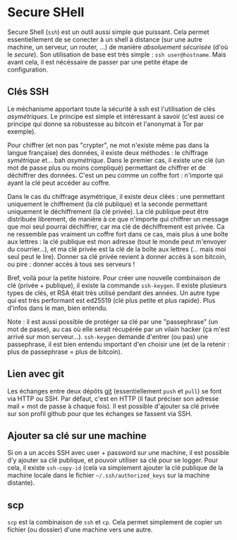 # Secure SHell

Secure Shell (`ssh`) est un outil aussi simple que puissant. Cela permet
essentiellement de se conecter à un shell à distance (sur une autre machine, un
serveur, un router, ...) de manière *absoluement sécurisée* (d'où le *secure*).
Son utilisation de base est très simple : `ssh user@hostname`. Mais avant cela,
il est nécéssaire de passer par une petite étape de configuration.

## Clés SSH

Le méchanisme apportant toute la sécurité à ssh est l'utilisation de clés
*asymétriques*. Le principe est simple et intéressant à savoir (c'est aussi ce
principe qui donne sa robustesse au bitcoin et l'anonymat à Tor par exemple).

Pour chiffrer (et non pas "crypter", ne mot n'existe même pas dans la langue
française) des données, il existe deux méthodes : le chiffrage *symétrique*
et... bah *asymétrique*. Dans le premier cas, il existe une clé (un mot de
passe plus ou moins compliqué) permettant de chiffrer et de déchiffrer des
données. C'est un peu comme un coffre fort : n'importe qui ayant la clé peut
accéder au coffre.

Dans le cas du chiffrage asymétrique, il existe deux clées : une permettant
uniquement le chiffrement (la clé publique) et la seconde permettant uniquement
le déchiffrement (la clé privée). La clé publique peut être distribuée
librement, de manière à ce que n'importe qui chiffrer un message que moi seul
pourrai déchiffrer, car ma clé de déchiffrement est privée. Ca ne ressemble pas
vraiment un coffre fort dans ce cas, mais plus à une boîte aux lettres : la clé
publique est mon adresse (tout le monde peut m'envoyer du courrier...), et ma
clé privée est la clé de la boîte aux lettres (... mais moi seul peut le lire).
Donner sa clé privée revient à donner accès à son bitcoin, ou pire : donner
accès à tous ses serveurs !

Bref, voilà pour la petite histoire. Pour créer une nouvelle combinaison de clé
(privée + publique), il existe la commande `ssh-keygen`. Il existe plusieurs
types de clés, et RSA était très utilisé pendant des années. Un autre type qui
est très performant est ed25519 (clé plus petite et plus rapide). Plus d'infos
dans le man, bien entendu.

Note : il est aussi possible de protéger sa clé par une "passephrase" (un mot
de passe), au cas où elle serait récupérée par un vilain hacker (ça m'est
arrivé sur mon serveur...). `ssh-keygen` demande d'entrer (ou pas) une
passephrase, il est bien entendu important d'en choisir une (et de la retenir :
plus de passephrase = plus de bitcoin).

## Lien avec git

Les échanges entre deux dépôts [git](git.md) (essentiellement `push` et `pull`)
se font via HTTP ou SSH. Par défaut, c'est en HTTP (il faut préciser son
adresse mail + mot de passe à chaque fois). Il est possible d'ajouter sa clé
privée sur son profil github pour que les échanges se fassent via SSH.

## Ajouter sa clé sur une machine

Si on a un accès SSH avec user + password sur une machine, il est possible d'y
ajouter sa clé publique, et pouvoir utiliser sa clé pour se logger. Pour cela,
il existe `ssh-copy-id` (cela va simplement ajouter la clé publique de la
machine locale dans le fichier `~/.ssh/authorized_keys` sur la machine
distante).

## scp

`scp` est la combinaison de `ssh` et `cp`. Cela permet simplement de copier un
fichier (ou dossier) d'une machine vers une autre.
